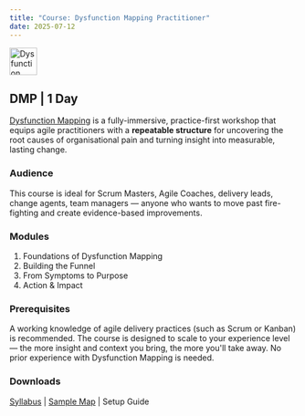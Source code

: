 ```yaml
---
title: "Course: Dysfunction Mapping Practitioner"
date: 2025-07-12
---
```


<img src="/images/scrum/dysfunction-mapping.png" alt="Dysfunction Mapping" title="Dysfunction Mapping" style="height: 48px; margin-bottom: 0; vertical-align: middle;">

## DMP | 1 Day
<a href="https://www.dysfunctionmapping.com/" target="_blank">Dysfunction Mapping</a> is a fully-immersive, practice-first workshop that equips agile practitioners with a **repeatable structure** for uncovering the root causes of organisational pain and turning insight into measurable, lasting change.

### Audience
This course is ideal for Scrum Masters, Agile Coaches, delivery leads, change agents, team managers — anyone who wants to move past fire-fighting and create evidence-based improvements.

### Modules
1. Foundations of Dysfunction Mapping
2. Building the Funnel
3. From Symptoms to Purpose
4. Action & Impact

### Prerequisites
A working knowledge of agile delivery practices (such as Scrum or Kanban) is recommended. The course is designed to scale to your experience level — the more insight and context you bring, the more you'll take away. No prior experience with Dysfunction Mapping is needed.

### Downloads

<a href="/downloads/syllabi/dmp.pdf" target="_blank">Syllabus</a> | <a href="/downloads/samples/dysfunction-map.jpg" target="_blank">Sample Map</a> | Setup Guide